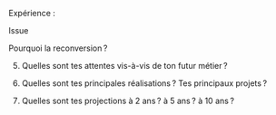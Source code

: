 Expérience :

Issue


Pourquoi la reconversion ? 



5. Quelles sont tes attentes vis-à-vis de ton futur métier ? 




7. Quelles sont tes principales réalisations ? Tes principaux projets ? 





10. Quelles sont tes projections à 2 ans ? à 5 ans ? à 10 ans ? 


